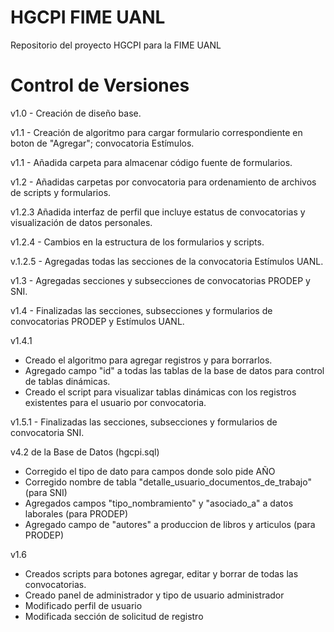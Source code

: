 # HGCPI FIME UANL #
Repositorio del proyecto HGCPI para la FIME UANL

# Control de Versiones #

v1.0 - Creación de diseño base.

v1.1 - Creación de algoritmo para cargar formulario correspondiente en boton de "Agregar"; convocatoria Estímulos.

v1.1 - Añadida carpeta para almacenar código fuente de formularios.

v1.2 - Añadidas carpetas por convocatoria para ordenamiento de archivos de scripts y formularios.

v1.2.3 Añadida interfaz de perfil que incluye estatus de convocatorias y visualización de datos personales.

v1.2.4 - Cambios en la estructura de los formularios y scripts.

v.1.2.5 - Agregadas todas las secciones de la convocatoria Estímulos UANL.

v1.3 - Agregadas secciones y subsecciones de convocatorias PRODEP y SNI.

v1.4 - Finalizadas las secciones, subsecciones y formularios de convocatorias PRODEP y Estímulos UANL.

v1.4.1 

- Creado el algoritmo para agregar registros y para borrarlos. 
- Agregado campo "id" a todas las tablas de la base de datos para control de tablas dinámicas. 
- Creado el script para visualizar tablas dinámicas con los registros existentes para el usuario por convocatoria.

v1.5.1 - Finalizadas las secciones, subsecciones y formularios de convocatoria SNI.

v4.2 de la Base de Datos (hgcpi.sql)

- Corregido el tipo de dato para campos donde solo pide AÑO
- Corregido nombre de tabla "detalle_usuario_documentos_de_trabajo" (para SNI)
- Agregados campos "tipo_nombramiento" y "asociado_a" a datos laborales (para PRODEP)
- Agregado campo de "autores" a produccion de libros y articulos (para PRODEP)

v1.6

- Creados scripts para botones agregar, editar y borrar de todas las convocatorias.
- Creado panel de administrador y tipo de usuario administrador
- Modificado perfil de usuario
- Modificada sección de solicitud de registro

#
